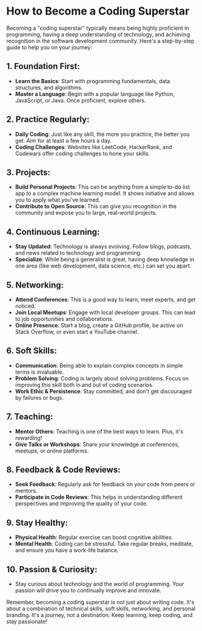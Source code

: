# How to Become a Coding Superstar

Becoming a "coding superstar" typically means being highly proficient in programming, having a deep understanding of technology, and achieving recognition in the software development community. Here's a step-by-step guide to help you on your journey:

## 1. Foundation First:
- **Learn the Basics**: Start with programming fundamentals, data structures, and algorithms.
- **Master a Language**: Begin with a popular language like Python, JavaScript, or Java. Once proficient, explore others.

## 2. Practice Regularly:
- **Daily Coding**: Just like any skill, the more you practice, the better you get. Aim for at least a few hours a day.
- **Coding Challenges**: Websites like LeetCode, HackerRank, and Codewars offer coding challenges to hone your skills.

## 3. Projects:
- **Build Personal Projects**: This can be anything from a simple to-do list app to a complex machine learning model. It shows initiative and allows you to apply what you've learned.
- **Contribute to Open Source**: This can give you recognition in the community and expose you to large, real-world projects.

## 4. Continuous Learning:
- **Stay Updated**: Technology is always evolving. Follow blogs, podcasts, and news related to technology and programming.
- **Specialize**: While being a generalist is great, having deep knowledge in one area (like web development, data science, etc.) can set you apart.

## 5. Networking:
- **Attend Conferences**: This is a good way to learn, meet experts, and get noticed.
- **Join Local Meetups**: Engage with local developer groups. This can lead to job opportunities and collaborations.
- **Online Presence**: Start a blog, create a GitHub profile, be active on Stack Overflow, or even start a YouTube channel.

## 6. Soft Skills:
- **Communication**: Being able to explain complex concepts in simple terms is invaluable.
- **Problem Solving**: Coding is largely about solving problems. Focus on improving this skill both in and out of coding scenarios.
- **Work Ethic & Persistence**: Stay committed, and don't get discouraged by failures or bugs.

## 7. Teaching:
- **Mentor Others**: Teaching is one of the best ways to learn. Plus, it's rewarding!
- **Give Talks or Workshops**: Share your knowledge at conferences, meetups, or online platforms.

## 8. Feedback & Code Reviews:
- **Seek Feedback**: Regularly ask for feedback on your code from peers or mentors.
- **Participate in Code Reviews**: This helps in understanding different perspectives and improving the quality of your code.

## 9. Stay Healthy:
- **Physical Health**: Regular exercise can boost cognitive abilities.
- **Mental Health**: Coding can be stressful. Take regular breaks, meditate, and ensure you have a work-life balance.

## 10. Passion & Curiosity:
- Stay curious about technology and the world of programming. Your passion will drive you to continually improve and innovate.

Remember, becoming a coding superstar is not just about writing code. It's about a combination of technical skills, soft skills, networking, and personal branding. It's a journey, not a destination. Keep learning, keep coding, and stay passionate!
